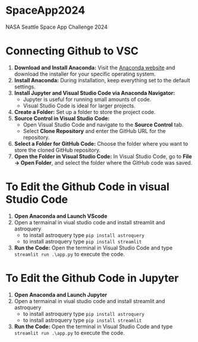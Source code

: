 # SpaceApp2024
NASA Seattle Space App Challenge 2024


# Connecting Github to VSC
1) **Download and Install Anaconda:** Visit the [Anaconda website](https://www.anaconda.com/download) and download the installer for your specific operating system.
2) **Install Anaconda:** During installation, keep everything set to the default settings.
3) **Install Jupyter and Visual Studio Code via Anaconda Navigator:**
    * Jupyter is useful for running small amounts of code.
    * Visual Studio Code is ideal for larger projects.
4) **Create a Folder:** Set up a folder to store the project code.
5) **Source Control in Visual Studio Code:**
    * Open Visual Studio Code and navigate to the **Source Control** tab.
    * Select **Clone Repository** and enter the GitHub URL for the repository.
6) **Select a Folder for GitHub Code:** Choose the folder where you want to store the cloned GitHub repository.
7) **Open the Folder in Visual Studio Code:** In Visual Studio Code, go to **File → Open Folder**, and select the folder where the GitHub code was saved.


# To Edit the Github Code in visual Studio Code 
1) **Open Anaconda and Launch VScode**
2) Open a termainal in viual studio code and install streamlit and astroquery 
    * to install astroquery type `pip install astroquery`
    * to install astroquery type `pip install streamlit`
9) **Run the Code:** Open the terminal in Visual Studio Code and type `streamlit run .\app.py` to execute the code.

# To Edit the Github Code in Jupyter 
1) **Open Anaconda and Launch  Jupyter**
2) Open a termainal in viual studio code and install streamlit and astroquery 
    * to install astroquery type `pip install astroquery`
    * to install astroquery type `pip install streamlit`
9) **Run the Code:** Open the terminal in Visual Studio Code and type `streamlit run .\app.py` to execute the code.


